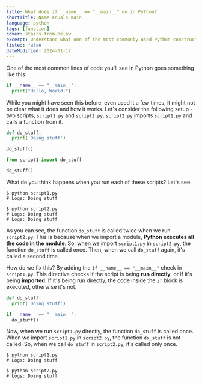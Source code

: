 ```yaml
---
title: What does if __name__ == "__main__" do in Python?
shortTitle: Name equals main
language: python
tags: [function]
cover: stairs-from-below
excerpt: Understand what one of the most commonly used Python constructs does and when you should use it.
listed: false
dateModified: 2024-01-17
---
```


One of the most common lines of code you'll see in Python goes something like this:

```py
if __name__ == "__main__":
  print("Hello, World!")
```

While you might have seen this before, even used it a few times, it might not be clear what it does and how it works. Let's consider the following setup - two scripts, `script1.py` and `script2.py`. `script2.py` imports `script1.py` and calls a function from it.

```py title="script1.py"
def do_stuff:
  print('Doing stuff')

do_stuff()
```

```py title="script2.py"
from script1 import do_stuff

do_stuff()
```

What do you think happens when you run each of these scripts? Let's see.

```shell
$ python script1.py
# Logs: Doing stuff

$ python script2.py
# Logs: Doing stuff
# Logs: Doing stuff
```

As you can see, the function `do_stuff` is called twice when we run `script2.py`. This is because when we import a module, **Python executes all the code in the module**. So, when we import `script1.py` in `script2.py`, the function `do_stuff` is called once. Then, when we call `do_stuff` again, it's called a second time.

How do we fix this? By adding the `if __name__ == "__main__"` check in `script1.py`. This directive checks if the script is being **run directly**, or if it's being **imported**. If it's being run directly, the code inside the `if` block is executed, otherwise it's not.

```py title="script1.py"
def do_stuff:
  print('Doing stuff')

if __name__ == "__main__":
  do_stuff()
```

Now, when we run `script1.py` directly, the function `do_stuff` is called once. When we import `script1.py` in `script2.py`, the function `do_stuff` is not called. So, when we call `do_stuff` in `script2.py`, it's called only once.

```shell
$ python script1.py
# Logs: Doing stuff

$ python script2.py
# Logs: Doing stuff
```
